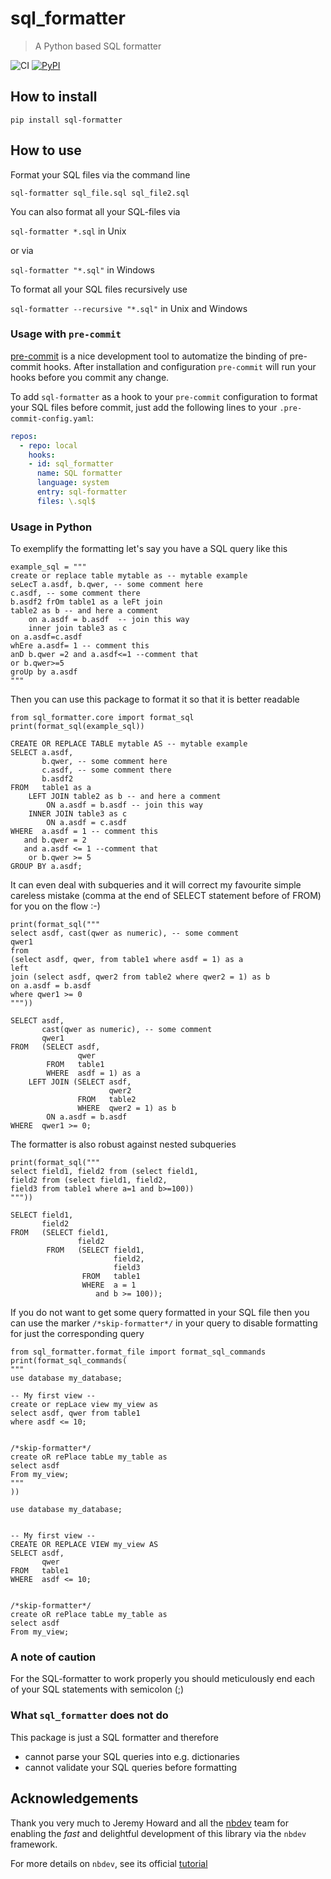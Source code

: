 # sql_formatter
> A Python based SQL formatter


![CI](https://github.com/PabloRMira/sql_formatter/workflows/CI/badge.svg) [![PyPI](https://img.shields.io/pypi/v/sql-formatter?color=blue&label=pypi%20version)](https://pypi.org/project/sql-formatter/#description)

## How to install

`pip install sql-formatter`

## How to use

Format your SQL files via the command line

`sql-formatter sql_file.sql sql_file2.sql`

You can also format all your SQL-files via

`sql-formatter *.sql` in Unix

or via

`sql-formatter "*.sql"` in Windows

To format all your SQL files recursively use

`sql-formatter --recursive "*.sql"` in Unix and Windows

### Usage with `pre-commit`

[pre-commit](https://pre-commit.com) is a nice development tool to automatize the binding of pre-commit hooks. After installation and configuration `pre-commit` will run your hooks before you commit any change. 

To add `sql-formatter` as a hook to your `pre-commit` configuration to format your SQL files before commit, just add the following lines to your `.pre-commit-config.yaml`:

```yaml
repos:
  - repo: local
    hooks:
    - id: sql_formatter
      name: SQL formatter
      language: system
      entry: sql-formatter
      files: \.sql$

```

### Usage in Python

To exemplify the formatting let's say you have a SQL query like this

```
example_sql = """
create or replace table mytable as -- mytable example
seLecT a.asdf, b.qwer, -- some comment here
c.asdf, -- some comment there
b.asdf2 frOm table1 as a leFt join 
table2 as b -- and here a comment
    on a.asdf = b.asdf  -- join this way
    inner join table3 as c
on a.asdf=c.asdf
whEre a.asdf= 1 -- comment this
anD b.qwer =2 and a.asdf<=1 --comment that
or b.qwer>=5
groUp by a.asdf
"""
```

Then you can use this package to format it so that it is better readable

```
from sql_formatter.core import format_sql
print(format_sql(example_sql))
```

    CREATE OR REPLACE TABLE mytable AS -- mytable example
    SELECT a.asdf,
           b.qwer, -- some comment here
           c.asdf, -- some comment there
           b.asdf2
    FROM   table1 as a
        LEFT JOIN table2 as b -- and here a comment
            ON a.asdf = b.asdf -- join this way
        INNER JOIN table3 as c
            ON a.asdf = c.asdf
    WHERE  a.asdf = 1 -- comment this
       and b.qwer = 2
       and a.asdf <= 1 --comment that
        or b.qwer >= 5
    GROUP BY a.asdf;


It can even deal with subqueries and it will correct my favourite simple careless mistake (comma at the end of SELECT statement before of FROM) for you on the flow :-)

```
print(format_sql("""
select asdf, cast(qwer as numeric), -- some comment
qwer1
from 
(select asdf, qwer, from table1 where asdf = 1) as a
left 
join (select asdf, qwer2 from table2 where qwer2 = 1) as b
on a.asdf = b.asdf
where qwer1 >= 0
"""))
```

    SELECT asdf,
           cast(qwer as numeric), -- some comment
           qwer1
    FROM   (SELECT asdf,
                   qwer
            FROM   table1
            WHERE  asdf = 1) as a
        LEFT JOIN (SELECT asdf,
                          qwer2
                   FROM   table2
                   WHERE  qwer2 = 1) as b
            ON a.asdf = b.asdf
    WHERE  qwer1 >= 0;


The formatter is also robust against nested subqueries

```
print(format_sql("""
select field1, field2 from (select field1, 
field2 from (select field1, field2, 
field3 from table1 where a=1 and b>=100))
"""))
```

    SELECT field1,
           field2
    FROM   (SELECT field1,
                   field2
            FROM   (SELECT field1,
                           field2,
                           field3
                    FROM   table1
                    WHERE  a = 1
                       and b >= 100));


If you do not want to get some query formatted in your SQL file then you can use the marker `/*skip-formatter*/` in your query to disable formatting for just the corresponding query

```
from sql_formatter.format_file import format_sql_commands
print(format_sql_commands(
"""
use database my_database;

-- My first view --
create or repLace view my_view as
select asdf, qwer from table1
where asdf <= 10;


/*skip-formatter*/
create oR rePlace tabLe my_table as
select asdf
From my_view;
"""
))
```

    use database my_database;
    
    
    -- My first view --
    CREATE OR REPLACE VIEW my_view AS
    SELECT asdf,
           qwer
    FROM   table1
    WHERE  asdf <= 10;
    
    
    /*skip-formatter*/
    create oR rePlace tabLe my_table as
    select asdf
    From my_view;
    


### A note of caution

For the SQL-formatter to work properly you should meticulously end each of your SQL statements with semicolon (;)

### What `sql_formatter` does not do

This package is just a SQL formatter and therefore

* cannot parse your SQL queries into e.g. dictionaries
* cannot validate your SQL queries before formatting

## Acknowledgements

Thank you very much to Jeremy Howard and all the [nbdev](https://github.com/fastai/nbdev) team for enabling the *fast* and delightful development of this library via the `nbdev` framework.

For more details on `nbdev`, see its official [tutorial](https://nbdev.fast.ai/tutorial.html)
